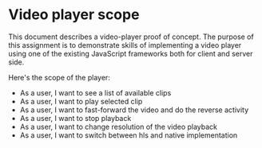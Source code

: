 # Video player scope

This document describes a video-player proof of concept. The purpose of this assignment is to demonstrate skills of implementing a video player using one of the existing JavaScript frameworks both for client and server side.

Here's the scope of the player:
 - As a user, I want to see a list of available clips
 - As a user, I want to play selected clip
 - As a user, I want to fast-forward the video and do the reverse activity
 - As a user, I want to stop playback
 - As a user, I want to change resolution of the video playback
 - As a user, I want to switch between hls and native implementation
